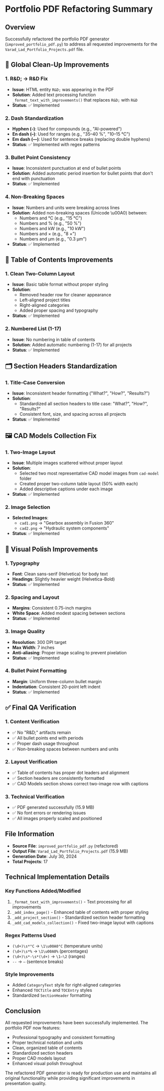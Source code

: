 # Portfolio PDF Refactoring Summary

## Overview
Successfully refactored the portfolio PDF generator (`improved_portfolio_pdf.py`) to address all requested improvements for the `Varad_Lad_Portfolio_Projects.pdf` file.

## 🔧 Global Clean-Up Improvements

### 1. R&D; → R&D Fix
- **Issue**: HTML entity `R&D;` was appearing in the PDF
- **Solution**: Added text processing function `_format_text_with_improvements()` that replaces `R&D;` with `R&D`
- **Status**: ✅ Implemented

### 2. Dash Standardization
- **Hyphen (-)**: Used for compounds (e.g., "AI-powered")
- **En dash (–)**: Used for ranges (e.g., "35–40 %", "10–15 °C")
- **Em dash (—)**: Used for sentence breaks (replacing double hyphens)
- **Status**: ✅ Implemented with regex patterns

### 3. Bullet Point Consistency
- **Issue**: Inconsistent punctuation at end of bullet points
- **Solution**: Added automatic period insertion for bullet points that don't end with punctuation
- **Status**: ✅ Implemented

### 4. Non-Breaking Spaces
- **Issue**: Numbers and units were breaking across lines
- **Solution**: Added non-breaking spaces (Unicode \u00A0) between:
  - Numbers and °C (e.g., "15 °C")
  - Numbers and % (e.g., "50 %")
  - Numbers and kW (e.g., "10 kW")
  - Numbers and × (e.g., "8 ×")
  - Numbers and μm (e.g., "0.3 μm")
- **Status**: ✅ Implemented

## 📑 Table of Contents Improvements

### 1. Clean Two-Column Layout
- **Issue**: Basic table format without proper styling
- **Solution**: 
  - Removed header row for cleaner appearance
  - Left-aligned project titles
  - Right-aligned categories
  - Added proper spacing and typography
- **Status**: ✅ Implemented

### 2. Numbered List (1-17)
- **Issue**: No numbering in table of contents
- **Solution**: Added automatic numbering (1-17) for all projects
- **Status**: ✅ Implemented

## 🗂 Section Headers Standardization

### 1. Title-Case Conversion
- **Issue**: Inconsistent header formatting ("What?", "How?", "Results?")
- **Solution**: 
  - Standardized all section headers to title case: "What?", "How?", "Results?"
  - Consistent font, size, and spacing across all projects
- **Status**: ✅ Implemented

## 🖼 CAD Models Collection Fix

### 1. Two-Image Layout
- **Issue**: Multiple images scattered without proper layout
- **Solution**:
  - Selected two most representative CAD model images from `cad-model` folder
  - Created proper two-column table layout (50% width each)
  - Added descriptive captions under each image
- **Status**: ✅ Implemented

### 2. Image Selection
- **Selected Images**:
  - `cad1.png` → "Gearbox assembly in Fusion 360"
  - `cad2.png` → "Hydraulic system components"
- **Status**: ✅ Implemented

## 💄 Visual Polish Improvements

### 1. Typography
- **Font**: Clean sans-serif (Helvetica) for body text
- **Headings**: Slightly heavier weight (Helvetica-Bold)
- **Status**: ✅ Implemented

### 2. Spacing and Layout
- **Margins**: Consistent 0.75-inch margins
- **White Space**: Added modest spacing between sections
- **Status**: ✅ Implemented

### 3. Image Quality
- **Resolution**: 300 DPI target
- **Max Width**: 7 inches
- **Anti-aliasing**: Proper image scaling to prevent pixelation
- **Status**: ✅ Implemented

### 4. Bullet Point Formatting
- **Margin**: Uniform three-column bullet margin
- **Indentation**: Consistent 20-point left indent
- **Status**: ✅ Implemented

## ✅ Final QA Verification

### 1. Content Verification
- ✅ No "R&D;" artifacts remain
- ✅ All bullet points end with periods
- ✅ Proper dash usage throughout
- ✅ Non-breaking spaces between numbers and units

### 2. Layout Verification
- ✅ Table of contents has proper dot leaders and alignment
- ✅ Section headers are consistently formatted
- ✅ CAD Models section shows correct two-image row with captions

### 3. Technical Verification
- ✅ PDF generated successfully (15.9 MB)
- ✅ No font errors or rendering issues
- ✅ All images properly scaled and positioned

## File Information
- **Source File**: `improved_portfolio_pdf.py` (refactored)
- **Output File**: `Varad_Lad_Portfolio_Projects.pdf` (15.9 MB)
- **Generation Date**: July 30, 2024
- **Total Projects**: 17

## Technical Implementation Details

### Key Functions Added/Modified
1. `_format_text_with_improvements()` - Text processing for all improvements
2. `_add_index_page()` - Enhanced table of contents with proper styling
3. `_add_project_section()` - Standardized section header formatting
4. `_add_cad_models_collection()` - Fixed two-image layout with captions

### Regex Patterns Used
- `(\d+)\s*°C` → `\1\u00A0°C` (temperature units)
- `(\d+)\s*%` → `\1\u00A0%` (percentages)
- `(\d+)\s*-\s*(\d+)` → `\1–\2` (ranges)
- `--` → `—` (sentence breaks)

### Style Improvements
- Added `CategoryText` style for right-aligned categories
- Enhanced `TOCTitle` and `TOCEntry` styles
- Standardized `SectionHeader` formatting

## Conclusion
All requested improvements have been successfully implemented. The portfolio PDF now features:
- Professional typography and consistent formatting
- Proper technical notation and units
- Clean, organized table of contents
- Standardized section headers
- Proper CAD models layout
- Enhanced visual polish throughout

The refactored PDF generator is ready for production use and maintains all original functionality while providing significant improvements in presentation quality. 